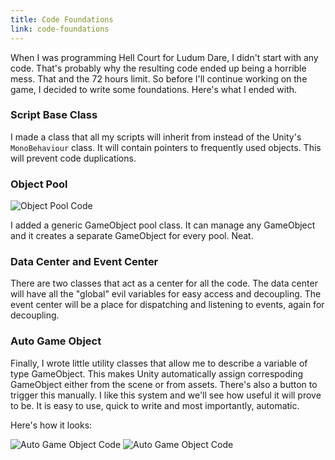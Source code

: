```yaml
---
title: Code Foundations
link: code-foundations
---
```


When I was programming Hell Court for Ludum Dare, I didn't start with any code. That's probably why the resulting code ended up being a horrible mess. That and the 72 hours limit. So before I'll continue working on the game, I decided to write some foundations. Here's what I ended with.

### Script Base Class

I made a class that all my scripts will inherit from instead of the Unity's `MonoBehaviour` class. It will contain pointers to frequently used objects. This will prevent code duplications.

### Object Pool

![Object Pool Code](/images/object-pool-code.png)

I added a generic GameObject pool class. It can manage any GameObject and it creates a separate GameObject for every pool. Neat.

### Data Center and Event Center

There are two classes that act as a center for all the code. The data center will have all the "global" evil variables for easy access and decoupling. The event center will be a place for dispatching and listening to events, again for decoupling.

### Auto Game Object

Finally, I wrote little utility classes that allow me to describe a variable of type GameObject. This makes Unity automatically assign correspoding GameObject either from the scene or from assets. There's also a button to trigger this manually. I like this system and we'll see how useful it will prove to be. It is easy to use, quick to write and most importantly, automatic.

Here's how it looks:

![Auto Game Object Code](/images/auto-game-object-code.png)
![Auto Game Object Code](/images/auto-game-object-editor.png)
